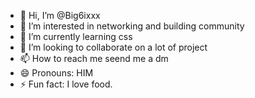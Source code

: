 - 👋 Hi, I’m @Big6ixxx
- 👀 I’m interested in networking and building community
- 🌱 I’m currently learning css
- 💞️ I’m looking to collaborate on a lot of project
- 📫 How to reach me seend me a dm 
- 😄 Pronouns: HIM
- ⚡ Fun fact: I love food.

<!---
Big6ixxx/Big6ixxx is a ✨ special ✨ repository because its `README.md` (this file) appears on your GitHub profile.
You can click the Preview link to take a look at your changes.
--->
